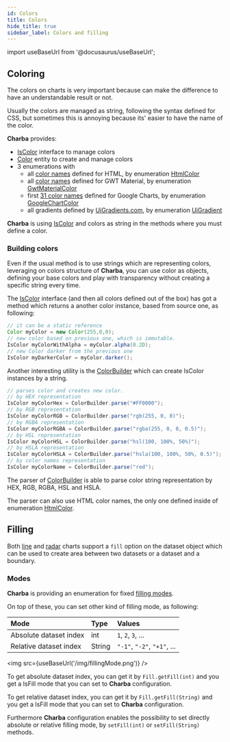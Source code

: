 ```yaml
---
id: Colors
title: Colors
hide_title: true
sidebar_label: Colors and filling
---
```

import useBaseUrl from '@docusaurus/useBaseUrl';

## Coloring

The colors on charts is very important because can make the difference to have an understandable result or not.

Usually the colors are managed as string, following the syntax defined for CSS, but sometimes this is annoying because its' easier to have the name of the color.

**Charba** provides:

  * [IsColor](https://pepstock-org.github.io/Charba/3.3/org/pepstock/charba/client/colors/IsColor.html) interface to manage colors
  * [Color](https://pepstock-org.github.io/Charba/3.3/org/pepstock/charba/client/colors/Color.html) entity to create and manage colors
  * 3 enumerations with
     * all [color names](HTMLColorsNames) defined for HTML, by enumeration [HtmlColor](https://pepstock-org.github.io/Charba/3.3/org/pepstock/charba/client/colors/HtmlColor.html)
     * all [color names](GWTMaterialColors) defined for GWT Material, by enumeration [GwtMaterialColor](https://pepstock-org.github.io/Charba/3.3/org/pepstock/charba/client/colors/GwtMaterialColor.html)
     * first [31 color names](GoogleChartColors) defined for Google Charts, by enumeration [GoogleChartColor](https://pepstock-org.github.io/Charba/3.3/org/pepstock/charba/client/colors/GoogleChartColor.html) 
     * all gradients defined by [UiGradients.com](https://uigradients.com), by enumeration [UiGradient](https://pepstock-org.github.io/Charba/3.3/org/pepstock/charba/client/colors/UiGradient.html)

**Charba** is using [IsColor](https://pepstock-org.github.io/Charba/3.3/org/pepstock/charba/client/colors/IsColor.html) and colors as string in the methods where you must define a color.

### Building colors

Even if the usual method is to use strings which are representing colors, leveraging on colors structure of **Charba**, you can use color as objects, defining your base colors and play with transparency without creating a specific string every time.

The [IsColor](https://pepstock-org.github.io/Charba/3.3/org/pepstock/charba/client/colors/IsColor.html) interface (and then all colors defined out of the box) has got a method which returns a another color instance, based from source one, as following:

```java
// it can be a static reference
Color myColor = new Color(255,0,0);
// new color based on previous one, which is immutable.
IsColor myColorWithAlpha = myColor.alpha(0.2D);
// new Color darker from the previous one
IsColor myDarkerColor = myColor.darker();
```
 
Another interesting utility is the [ColorBuilder](https://pepstock-org.github.io/Charba/3.3/org/pepstock/charba/client/colors/ColorBuilder.html) which can create IsColor instances by a string.

```java
// parses color and creates new color.
// by HEX representation
IsColor myColorHex = ColorBuilder.parse("#FF0000");
// by RGB representation
IsColor myColorRGB = ColorBuilder.parse("rgb(255, 0, 0)");
// by RGBA representation
IsColor myColorRGBA = ColorBuilder.parse("rgba(255, 0, 0, 0.5)");
// by HSL representation
IsColor myColorHSL = ColorBuilder.parse("hsl(100, 100%, 50%)");
// by HSLA representation
IsColor myColorHSLA = ColorBuilder.parse("hsla(100, 100%, 50%, 0.5)");
// by color names representation
IsColor myColorName = ColorBuilder.parse("red");
```

The parser of [ColorBuilder](https://pepstock-org.github.io/Charba/3.3/org/pepstock/charba/client/colors/ColorBuilder.html) is able to parse color string representation by HEX, RGB, RGBA, HSL and HSLA.

The parser can also use HTML color names, the only one defined inside of enumeration [HtmlColor](https://pepstock-org.github.io/Charba/3.3/org/pepstock/charba/client/colors/HtmlColor.html). 

## Filling

Both [line](ChartLine) and [radar](ChartRadar) charts support a `fill` option on the dataset object which can be used to create area between two datasets or a dataset and a boundary.

### Modes

**Charba** is providing an enumeration for fixed [filling modes](https://pepstock-org.github.io/Charba/3.3/org/pepstock/charba/client/enums/Fill.html). 

On top of these, you can set other kind of filling mode, as following:

| Mode | Type | Values |
| :--- | :--- | :--- |
| Absolute dataset index | int | `1`, `2`, `3`, ... |
| Relative dataset index | String | `"-1"`, `"-2"`, `"+1"`, ... |

<img src={useBaseUrl('/img/fillingMode.png')} />

To get absolute dataset index, you can get it by `Fill.getFill(int)` and you get a IsFill mode that you can set to **Charba** configuration.

To get relative dataset index, you can get it by `Fill.getFill(String)` and you get a IsFill mode that you can set to **Charba** configuration.

Furthermore **Charba** configuration enables the possibility to set directly absolute or relative filling mode, by `setFill(int)` or `setFill(String)` methods. 
